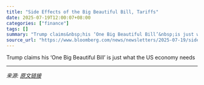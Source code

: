```yaml
---
title: "Side Effects of the Big Beautiful Bill, Tariffs"
date: 2025-07-19T12:00:07+08:00
categories: ["finance"]
tags: []
summary: "Trump claims&nbsp;his ‘One Big Beautiful Bill’&nbsp;is just what the US economy needs"
source_url: "https://www.bloomberg.com/news/newsletters/2025-07-19/side-effects-of-the-big-beautiful-bill-tariffs"
---
```


Trump claims&nbsp;his ‘One Big Beautiful Bill’&nbsp;is just what the US economy needs

---

*来源: [原文链接](https://www.bloomberg.com/news/newsletters/2025-07-19/side-effects-of-the-big-beautiful-bill-tariffs)*
